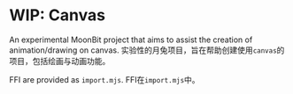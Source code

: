 # WIP: Canvas

An experimental MoonBit project that aims to assist the creation of animation/drawing on canvas.
实验性的月兔项目，旨在帮助创建使用`canvas`的项目，包括绘画与动画功能。

FFI are provided as `import.mjs`.
FFI在`import.mjs`中。